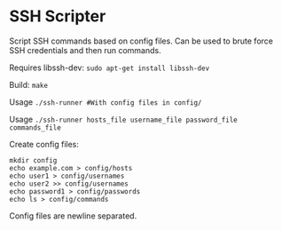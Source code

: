 # SSH Scripter

Script SSH commands based on config files.
Can be used to brute force SSH credentials and then run commands.

Requires libssh-dev: `sudo apt-get install libssh-dev`

Build: `make`

Usage `./ssh-runner #With config files in config/`

Usage `./ssh-runner hosts_file username_file password_file commands_file`

Create config files:
```
mkdir config
echo example.com > config/hosts
echo user1 > config/usernames
echo user2 >> config/usernames
echo password1 > config/passwords
echo ls > config/commands
```

Config files are newline separated.

